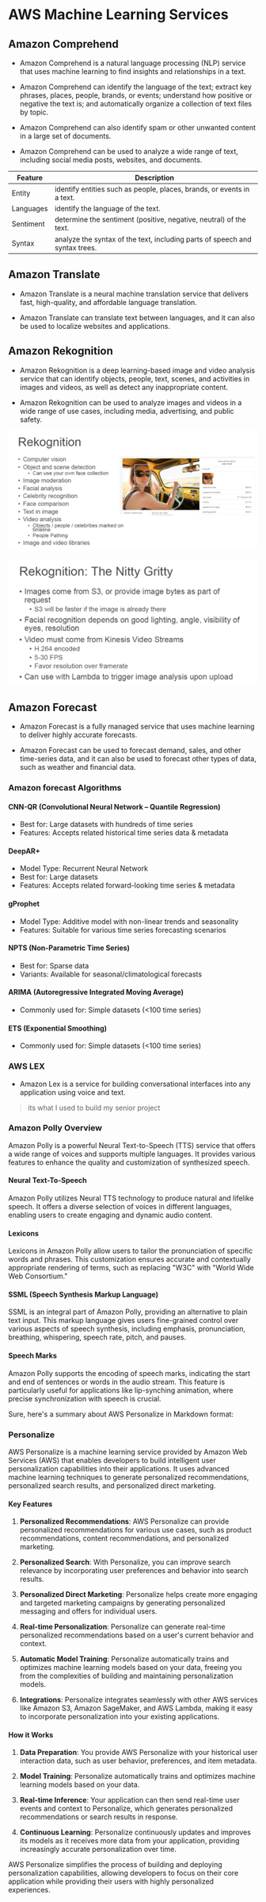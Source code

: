 # AWS Machine Learning Services


## Amazon Comprehend

- Amazon Comprehend is a natural language processing (NLP) service that uses machine learning to find insights and relationships in a text.

- Amazon Comprehend can identify the language of the text; extract key phrases, places, people, brands, or events; understand how positive or negative the text is; and automatically organize a collection of text files by topic.

- Amazon Comprehend can also identify spam or other unwanted content in a large set of documents.

- Amazon Comprehend can be used to analyze a wide range of text, including social media posts, websites, and documents.

| Feature   | Description                                                                                       |
| --------- | ------------------------------------------------------------------------------------------------- |
| Entity    | identify entities such as people, places, brands, or events in a text.      |
| Languages | identify the language of the text.                                          |
| Sentiment | determine the sentiment (positive, negative, neutral) of the text.          |
| Syntax    | analyze the syntax of the text, including parts of speech and syntax trees. |



## Amazon Translate


- Amazon Translate is a neural machine translation service that delivers fast, high-quality, and affordable language translation.

- Amazon Translate can translate text between languages, and it can also be used to localize websites and applications.


## Amazon Rekognition



- Amazon Rekognition is a deep learning-based image and video analysis service that can identify objects, people, text, scenes, and activities in images and videos, as well as detect any inappropriate content.


- Amazon Rekognition can be used to analyze images and videos in a wide range of use cases, including media, advertising, and public safety.




![](attachments/Pasted%20image%2020240309162847.png)


![](attachments/Pasted%20image%2020240309162910.png)
## Amazon Forecast



- Amazon Forecast is a fully managed service that uses machine learning to deliver highly accurate forecasts.


- Amazon Forecast can be used to forecast demand, sales, and other time-series data, and it can also be used to forecast other types of data, such as weather and financial data.

### Amazon forecast Algorithms

  

#### CNN-QR (Convolutional Neural Network – Quantile Regression)

- Best for: Large datasets with hundreds of time series
- Features: Accepts related historical time series data & metadata

#### DeepAR+

- Model Type: Recurrent Neural Network
- Best for: Large datasets
- Features: Accepts related forward-looking time series & metadata

#### gProphet

- Model Type: Additive model with non-linear trends and seasonality
- Features: Suitable for various time series forecasting scenarios

#### NPTS (Non-Parametric Time Series)

- Best for: Sparse data
- Variants: Available for seasonal/climatological forecasts

#### ARIMA (Autoregressive Integrated Moving Average)

- Commonly used for: Simple datasets (<100 time series)

#### ETS (Exponential Smoothing)

- Commonly used for: Simple datasets (<100 time series)



### AWS LEX


- Amazon Lex is a service for building conversational interfaces into any application using voice and text.

> its what I used to build my senior project 



### Amazon Polly Overview

Amazon Polly is a powerful Neural Text-to-Speech (TTS) service that offers a wide range of voices and supports multiple languages. It provides various features to enhance the quality and customization of synthesized speech.

#### Neural Text-To-Speech

Amazon Polly utilizes Neural TTS technology to produce natural and lifelike speech. It offers a diverse selection of voices in different languages, enabling users to create engaging and dynamic audio content.

#### Lexicons

Lexicons in Amazon Polly allow users to tailor the pronunciation of specific words and phrases. This customization ensures accurate and contextually appropriate rendering of terms, such as replacing "W3C" with "World Wide Web Consortium."

#### SSML (Speech Synthesis Markup Language)

SSML is an integral part of Amazon Polly, providing an alternative to plain text input. This markup language gives users fine-grained control over various aspects of speech synthesis, including emphasis, pronunciation, breathing, whispering, speech rate, pitch, and pauses.

#### Speech Marks

Amazon Polly supports the encoding of speech marks, indicating the start and end of sentences or words in the audio stream. This feature is particularly useful for applications like lip-synching animation, where precise synchronization with speech is crucial.

Sure, here's a summary about AWS Personalize in Markdown format:

### Personalize

AWS Personalize is a machine learning service provided by Amazon Web Services (AWS) that enables developers to build intelligent user personalization capabilities into their applications. It uses advanced machine learning techniques to generate personalized recommendations, personalized search results, and personalized direct marketing.


#### Key Features
1. **Personalized Recommendations**: AWS Personalize can provide personalized recommendations for various use cases, such as product recommendations, content recommendations, and personalized marketing.

2. **Personalized Search**: With Personalize, you can improve search relevance by incorporating user preferences and behavior into search results.

3. **Personalized Direct Marketing**: Personalize helps create more engaging and targeted marketing campaigns by generating personalized messaging and offers for individual users.

4. **Real-time Personalization**: Personalize can generate real-time personalized recommendations based on a user's current behavior and context.

5. **Automatic Model Training**: Personalize automatically trains and optimizes machine learning models based on your data, freeing you from the complexities of building and maintaining personalization models.

6. **Integrations**: Personalize integrates seamlessly with other AWS services like Amazon S3, Amazon SageMaker, and AWS Lambda, making it easy to incorporate personalization into your existing applications.

#### How it Works

1. **Data Preparation**: You provide AWS Personalize with your historical user interaction data, such as user behavior, preferences, and item metadata.

2. **Model Training**: Personalize automatically trains and optimizes machine learning models based on your data.

3. **Real-time Inference**: Your application can then send real-time user events and context to Personalize, which generates personalized recommendations or search results in response.

4. **Continuous Learning**: Personalize continuously updates and improves its models as it receives more data from your application, providing increasingly accurate personalization over time.

AWS Personalize simplifies the process of building and deploying personalization capabilities, allowing developers to focus on their core application while providing their users with highly personalized experiences.